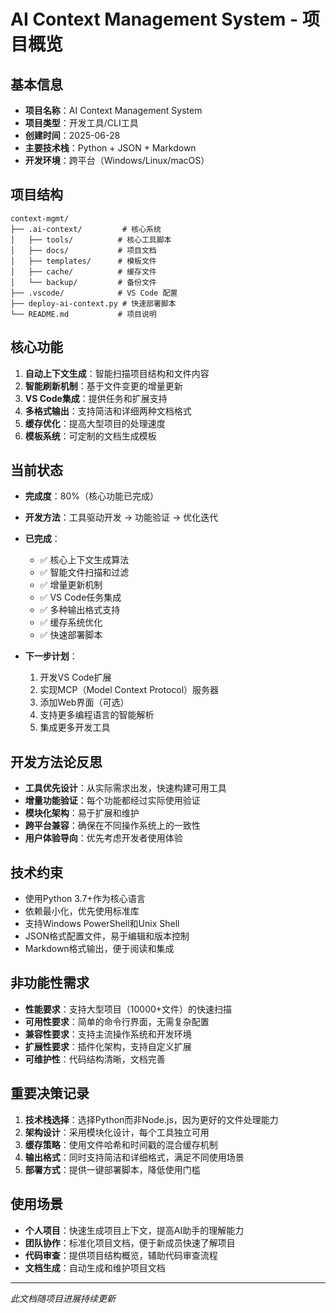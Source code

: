 # AI Context Management System - 项目概览

## 基本信息
- **项目名称**：AI Context Management System
- **项目类型**：开发工具/CLI工具
- **创建时间**：2025-06-28
- **主要技术栈**：Python + JSON + Markdown
- **开发环境**：跨平台（Windows/Linux/macOS）

## 项目结构
```
context-mgmt/
├── .ai-context/         # 核心系统
│   ├── tools/          # 核心工具脚本
│   ├── docs/           # 项目文档
│   ├── templates/      # 模板文件
│   ├── cache/          # 缓存文件
│   └── backup/         # 备份文件
├── .vscode/            # VS Code 配置
├── deploy-ai-context.py # 快速部署脚本
└── README.md           # 项目说明
```

## 核心功能
1. **自动上下文生成**：智能扫描项目结构和文件内容
2. **智能刷新机制**：基于文件变更的增量更新
3. **VS Code集成**：提供任务和扩展支持
4. **多格式输出**：支持简洁和详细两种文档格式
5. **缓存优化**：提高大型项目的处理速度
6. **模板系统**：可定制的文档生成模板

## 当前状态
- **完成度**：80%（核心功能已完成）
- **开发方法**：工具驱动开发 → 功能验证 → 优化迭代
- **已完成**：
  - ✅ 核心上下文生成算法
  - ✅ 智能文件扫描和过滤
  - ✅ 增量更新机制
  - ✅ VS Code任务集成
  - ✅ 多种输出格式支持
  - ✅ 缓存系统优化
  - ✅ 快速部署脚本

- **下一步计划**：
  1. 开发VS Code扩展
  2. 实现MCP（Model Context Protocol）服务器
  3. 添加Web界面（可选）
  4. 支持更多编程语言的智能解析
  5. 集成更多开发工具

## 开发方法论反思
- **工具优先设计**：从实际需求出发，快速构建可用工具
- **增量功能验证**：每个功能都经过实际使用验证
- **模块化架构**：易于扩展和维护
- **跨平台兼容**：确保在不同操作系统上的一致性
- **用户体验导向**：优先考虑开发者使用体验

## 技术约束
- 使用Python 3.7+作为核心语言
- 依赖最小化，优先使用标准库
- 支持Windows PowerShell和Unix Shell
- JSON格式配置文件，易于编辑和版本控制
- Markdown格式输出，便于阅读和集成

## 非功能性需求
- **性能要求**：支持大型项目（10000+文件）的快速扫描
- **可用性要求**：简单的命令行界面，无需复杂配置
- **兼容性要求**：支持主流操作系统和开发环境
- **扩展性要求**：插件化架构，支持自定义扩展
- **可维护性**：代码结构清晰，文档完善

## 重要决策记录
1. **技术栈选择**：选择Python而非Node.js，因为更好的文件处理能力
2. **架构设计**：采用模块化设计，每个工具独立可用
3. **缓存策略**：使用文件哈希和时间戳的混合缓存机制
4. **输出格式**：同时支持简洁和详细格式，满足不同使用场景
5. **部署方式**：提供一键部署脚本，降低使用门槛

## 使用场景
- **个人项目**：快速生成项目上下文，提高AI助手的理解能力
- **团队协作**：标准化项目文档，便于新成员快速了解项目
- **代码审查**：提供项目结构概览，辅助代码审查流程
- **文档生成**：自动生成和维护项目文档

---
*此文档随项目进展持续更新*